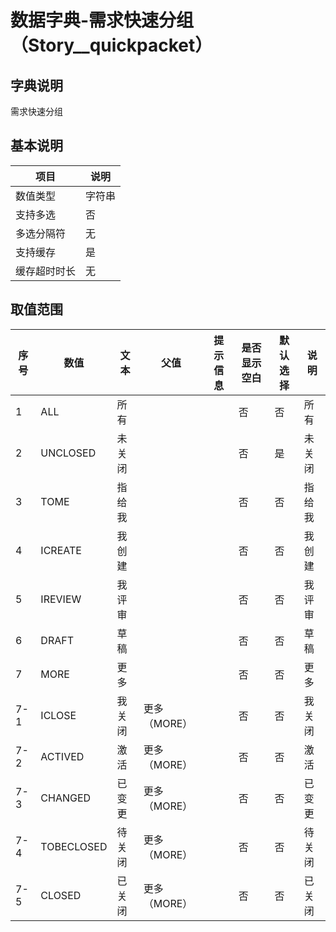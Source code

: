 # 数据字典-需求快速分组（Story__quickpacket）
## 字典说明
需求快速分组

## 基本说明
| 项目 | 说明 |
| -- | -- |
| 数值类型 | 字符串 |
| 支持多选 | 否 |
| 多选分隔符 | 无 |
| 支持缓存 | 是 |
| 缓存超时时长 | 无 |

## 取值范围
| 序号 | 数值 | 文本 | 父值 | 提示信息 | 是否显示空白 | 默认选择 | 说明 |
| -- | -- | -- | -- | -- | -- | -- | -- |
| 1 | ALL | 所有 |  |  | 否 | 否 | 所有 |
| 2 | UNCLOSED | 未关闭 |  |  | 否 | 是 | 未关闭 |
| 3 | TOME | 指给我 |  |  | 否 | 否 | 指给我 |
| 4 | ICREATE | 我创建 |  |  | 否 | 否 | 我创建 |
| 5 | IREVIEW | 我评审 |  |  | 否 | 否 | 我评审 |
| 6 | DRAFT | 草稿 |  |  | 否 | 否 | 草稿 |
| 7 | MORE | 更多 |  |  | 否 | 否 | 更多 |
| 7-1 | ICLOSE | 我关闭 | 更多（MORE） |  | 否 | 否 | 我关闭 |
| 7-2 | ACTIVED | 激活 | 更多（MORE） |  | 否 | 否 | 激活 |
| 7-3 | CHANGED | 已变更 | 更多（MORE） |  | 否 | 否 | 已变更 |
| 7-4 | TOBECLOSED | 待关闭 | 更多（MORE） |  | 否 | 否 | 待关闭 |
| 7-5 | CLOSED | 已关闭 | 更多（MORE） |  | 否 | 否 | 已关闭 |


